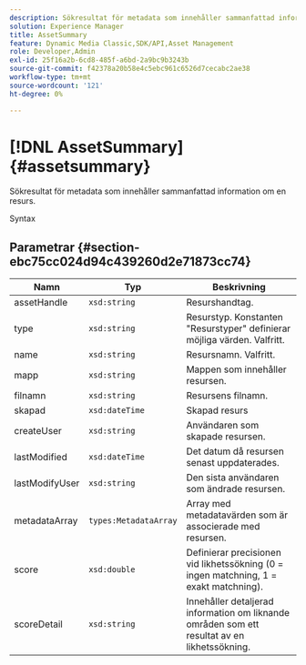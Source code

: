 ```yaml
---
description: Sökresultat för metadata som innehåller sammanfattad information om en resurs.
solution: Experience Manager
title: AssetSummary
feature: Dynamic Media Classic,SDK/API,Asset Management
role: Developer,Admin
exl-id: 25f16a2b-6cd8-485f-a6bd-2a9bc9b3243b
source-git-commit: f42378a20b58e4c5ebc961c6526d7cecabc2ae38
workflow-type: tm+mt
source-wordcount: '121'
ht-degree: 0%

---
```


# [!DNL AssetSummary]{#assetsummary}

Sökresultat för metadata som innehåller sammanfattad information om en resurs.

Syntax

## Parametrar {#section-ebc75cc024d94c439260d2e71873cc74}

| Namn | Typ | Beskrivning |
|---|---|---|
| assetHandle | `xsd:string` | Resurshandtag. |
| type | `xsd:string` | Resurstyp. Konstanten &quot;Resurstyper&quot; definierar möjliga värden. Valfritt. |
| name | `xsd:string` | Resursnamn. Valfritt. |
| mapp | `xsd:string` | Mappen som innehåller resursen. |
| filnamn | `xsd:string` | Resursens filnamn. |
| skapad | `xsd:dateTime` | Skapad resurs |
| createUser | `xsd:string` | Användaren som skapade resursen. |
| lastModified | `xsd:dateTime` | Det datum då resursen senast uppdaterades. |
| lastModifyUser | `xsd:string` | Den sista användaren som ändrade resursen. |
| metadataArray | `types:MetadataArray` | Array med metadatavärden som är associerade med resursen. |
| score | `xsd:double` | Definierar precisionen vid likhetssökning (0 = ingen matchning, 1 = exakt matchning). |
| scoreDetail | `xsd:string` | Innehåller detaljerad information om liknande områden som ett resultat av en likhetssökning. |
